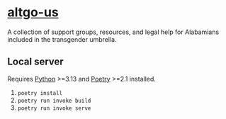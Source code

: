 # [altgo-us](altgo.us)

A collection of support groups, resources, and legal help for Alabamians included in the transgender umbrella.

## Local server

Requires [Python][python] >=3.13 and [Poetry][poetry] >=2.1 installed.

1. `poetry install`
2. `poetry run invoke build`
3. `poetry run invoke serve`

[altgo]: https://altgo.us "Alabama's Transgender and Gender Diversity Organizations"
[python]: https://www.python.org/ "Python"
[poetry]: https://python-poetry.org/ "Poetry"

